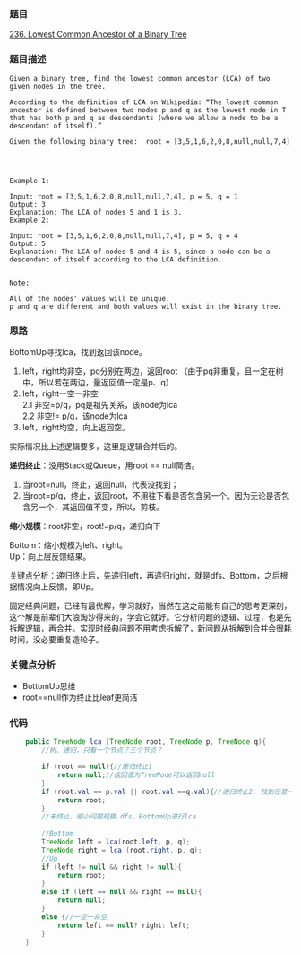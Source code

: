 ### 题目
[236. Lowest Common Ancestor of a Binary Tree](https://leetcode.com/problems/lowest-common-ancestor-of-a-binary-tree/)
### 题目描述
```
Given a binary tree, find the lowest common ancestor (LCA) of two given nodes in the tree.

According to the definition of LCA on Wikipedia: “The lowest common ancestor is defined between two nodes p and q as the lowest node in T that has both p and q as descendants (where we allow a node to be a descendant of itself).”

Given the following binary tree:  root = [3,5,1,6,2,0,8,null,null,7,4]


 

Example 1:

Input: root = [3,5,1,6,2,0,8,null,null,7,4], p = 5, q = 1
Output: 3
Explanation: The LCA of nodes 5 and 1 is 3.
Example 2:

Input: root = [3,5,1,6,2,0,8,null,null,7,4], p = 5, q = 4
Output: 5
Explanation: The LCA of nodes 5 and 4 is 5, since a node can be a descendant of itself according to the LCA definition.
 

Note:

All of the nodes' values will be unique.
p and q are different and both values will exist in the binary tree.
```
### 思路
BottomUp寻找lca，找到返回该node。

1. left，right均非空，pq分别在两边，返回root
（由于pq非重复，且一定在树中，所以若在两边，量返回值一定是p、q）
2. left，right一空一非空  
    2.1 非空=p/q，pq是祖先关系，该node为lca  
    2.2 非空!= p/q，该node为lca  
3. left，right均空，向上返回空。

实际情况比上述逻辑要多，这里是逻辑合并后的。

**递归终止**：没用Stack或Queue，用root == null简洁。
  
1. 当root=null，终止，返回null，代表没找到；
2. 当root=p/q，终止，返回root，不用往下看是否包含另一个。因为无论是否包含另一个，其返回值不变，所以，剪枝。

**缩小规模**：root非空，root!=p/q，递归向下  

Bottom：缩小规模为left、right。  
Up：向上层反馈结果。

关键点分析：递归终止后，先递归left，再递归right，就是dfs、Bottom，之后根据情况向上反馈，即Up。

固定经典问题，已经有最优解，学习就好，当然在这之前能有自己的思考更深刻，这个解是前辈们大浪淘沙得来的，学会它就好。它分析问题的逻辑、过程，也是先拆解逻辑，再合并。实现时经典问题不用考虑拆解了，新问题从拆解到合并会很耗时间，没必要重复造轮子。

### 关键点分析
* BottomUp思维
* root==null作为终止比leaf更简洁

### 代码
```java
    public TreeNode lca (TreeNode root, TreeNode p, TreeNode q){
        //树、递归，只看一个节点？三个节点？

        if (root == null){//递归终止1
            return null;//返回值为TreeNode可以返回null
        }
        if (root.val == p.val || root.val ==q.val){//递归终止2, 找到任意一个即可停止，Up时将pq为祖先情况和非祖先合并了
            return root;
        }
        //未终止，缩小问题规模.dfs、BottomUp进行lca
        
        //Bottom
        TreeNode left = lca(root.left, p, q);
        TreeNode right = lca (root.right, p, q);
        //Up
        if (left != null && right != null){
            return root;
        }
        else if (left == null && right == null){
            return null;
        }
        else {//一空一非空
            return left == null? right: left;
        }
    }

```